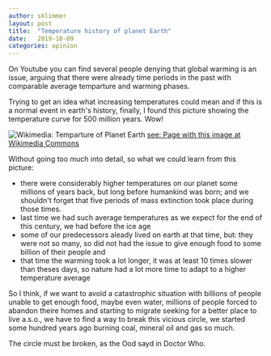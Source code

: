 ```yaml
---
author: sklimmer
layout: post
title:  "Temperature history of planet Earth"
date:   2019-10-09
categories: opinion 
---
```

On Youtube you can find several people denying that global warming is an issue, arguing that there were already time periods in the past with comparable 
average temparture and warming phases. 

Trying to get an idea what increasing temperatures could mean and if this is a normal event in earth's history, finally, I found this
picture showing the temperature curve for 500 million years. Wow!

![Wikimedia: Temparture of Planet Earth](https://upload.wikimedia.org/wikipedia/commons/f/f5/All_palaeotemps.png)
[see: Page with this image at Wikimedia Commons](https://commons.wikimedia.org/wiki/File:All_palaeotemps.png)

Without going too much into detail, so what we could learn from this picture:
- there were considerably higher temperatures on our planet some millions of years back, but long before humankind was born;
  and we shouldn't forget that five periods of mass extinction took place during those times.
- last time we had such average temperatures as we expect for the end of this century, we had before the ice age
- some of our predecessors aleady lived on earth at that time, but: they were not so many, so did not had the 
  issue to give enough food to some billion of their people and 
- that time the warming took a lot longer, it was at least 10 times slower than theses days, 
  so nature had a lot more time to adapt to a higher temperature average

So I think, if we want to avoid a catastrophic situation with billions of people unable to
get enough food, maybe even water, millions of people 
forced to abandon theire homes and starting to migrate seeking for a better place to live a.s.o.,
we have to find a way to break this vicious circle,
we started some hundred years ago burning coal, mineral oil and gas so much.

The circle must be broken, as the Ood sayd in Doctor Who.


